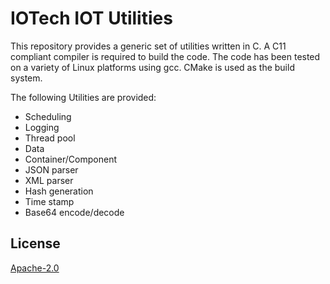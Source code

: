 # IOTech IOT Utilities
This repository provides a generic set of utilities written in C.
A C11 compliant compiler is required to build the code. The code has been tested on a
variety of Linux platforms using gcc. CMake is used as the build system.

The following Utilities are provided:

* Scheduling
* Logging
* Thread pool
* Data
* Container/Component
* JSON parser
* XML parser
* Hash generation
* Time stamp
* Base64 encode/decode

## License
[Apache-2.0](LICENSE)
